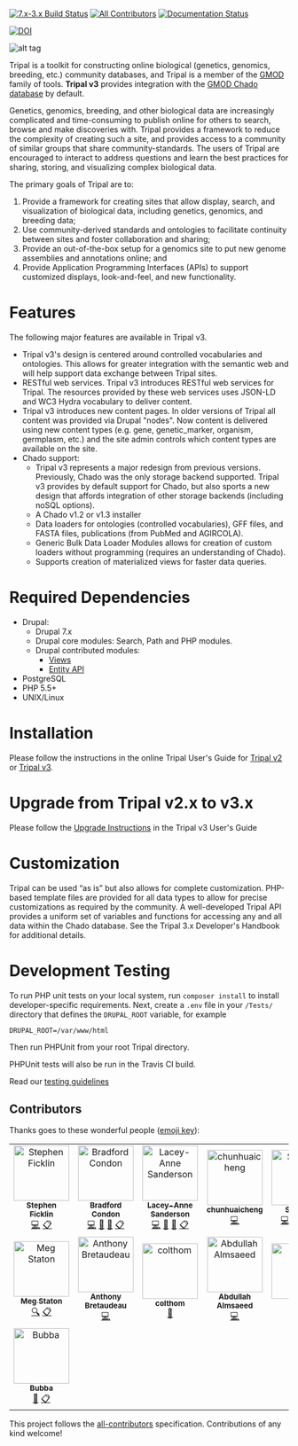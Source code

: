 [![7.x-3.x Build Status](https://travis-ci.org/tripal/tripal.svg?branch=7.x-3.x)](https://travis-ci.org/tripal/tripal)
[![All Contributors](https://img.shields.io/badge/all_contributors-15-orange.svg?style=flat-square)](#contributors)
[![Documentation Status](https://readthedocs.org/projects/tripal/badge/?version=latest)](https://tripal.readthedocs.io/en/latest/?badge=latest)

[![DOI](https://zenodo.org/badge/42666405.svg)](https://zenodo.org/badge/latestdoi/42666405)


![alt tag](https://raw.githubusercontent.com/tripal/tripal/7.x-3.x/tripal/theme/images/tripal_logo.png)

Tripal is a toolkit for constructing online biological (genetics, genomics, breeding, etc.) community databases, and Tripal is a member of the [GMOD](http://www.gmod.org) family of tools. **Tripal v3** provides integration with the [GMOD Chado database](http://gmod.org/wiki/Chado_-_Getting_Started) by default.

Genetics, genomics, breeding, and other biological data are increasingly complicated and time-consuming to publish online for others to search, browse and make discoveries with. Tripal provides a framework to reduce the complexity of creating such a site, and provides access to a community of similar groups that share community-standards. The users of Tripal are encouraged to interact to address questions and learn the best practices for sharing, storing, and visualizing complex biological data.

The primary goals of Tripal are to:
1.	Provide a framework for creating sites that allow display, search, and visualization of biological data, including genetics, genomics, and breeding data;
2.	Use community-derived standards and ontologies to facilitate continuity between sites and foster collaboration and sharing;
3.	Provide an out-of-the-box setup for a genomics site to put new genome assemblies and annotations online; and
4.	Provide Application Programming Interfaces (APIs) to support customized displays, look-and-feel, and new functionality.


# Features
The following major features
are available in Tripal v3.

* Tripal v3's design is centered around controlled vocabularies and ontologies. 
  This allows for greater integration with the semantic web and will help
  support data exchange between Tripal sites.
* RESTful web services.  Tripal v3 introduces RESTful web services for Tripal.
  The resources provided by these web services uses JSON-LD and WC3 Hydra 
  vocabulary to deliver content. 
* Tripal v3 introduces new content pages. In older versions of Tripal all 
  content was provided via Drupal "nodes".  Now content is delivered using
  new content types (e.g. gene, genetic_marker, organism, germplasm, etc.)
  and the site admin controls which content types are available on the site. 
* Chado support:
  * Tripal v3 represents a major redesign from previous versions.  Previously,
    Chado was the only storage backend supported. Tripal v3 provides by default
    support for Chado, but also sports a new design that affords integration of
    other storage backends (including noSQL options).  
  * A Chado v1.2 or v1.3 installer
  * Data loaders for ontologies (controlled vocabularies), GFF files, and 
    FASTA files, publications (from PubMed and AGIRCOLA). 
  * Generic Bulk Data Loader Modules allows for creation of custom loaders 
    without programming (requires an understanding of Chado). 
  * Supports creation of materialized views for faster data queries.


# Required Dependencies
* Drupal: 
  * Drupal 7.x
  * Drupal core modules: Search, Path and PHP modules.
  * Drupal contributed modules: 
    * [Views](http://drupal.org/project/views)
    * [Entity API](http://drupal.org/project/entity)
* PostgreSQL
* PHP 5.5+
* UNIX/Linux


# Installation
Please follow the instructions in the online Tripal User's Guide for [Tripal v2](https://tripal.info/tutorials/v2.x/installation) or [Tripal v3](https://tripal.readthedocs.io/en/latest/user_guide.html).


# Upgrade from Tripal v2.x to v3.x
Please follow the [Upgrade Instructions](https://tripal.readthedocs.io/en/latest/user_guide/install_tripal/upgrade_from_tripal2.html) in the Tripal v3 User's Guide


# Customization
Tripal can be used “as is” but also allows for complete customization.
PHP-based template files are provided for all data types to allow for 
precise customizations as required by the community. A well-developed 
Tripal API provides a uniform set of variables and functions for 
accessing any and all data within the Chado database. See the Tripal 3.x
Developer's Handbook for additional details.


# Development Testing

To run PHP unit tests on your local system, run `composer install` to install developer-specific requirements.  Next, create a `.env` file in your `/Tests/` directory that defines the `DRUPAL_ROOT` variable, for example 

```
DRUPAL_ROOT=/var/www/html
```
Then run PHPUnit from your root Tripal directory.

PHPUnit tests will also be run in the Travis CI build.

Read our [testing guidelines](tests/README.md)

## Contributors

Thanks goes to these wonderful people ([emoji key](https://allcontributors.org/docs/en/emoji-key)):

<!-- ALL-CONTRIBUTORS-LIST:START - Do not remove or modify this section -->
<!-- prettier-ignore -->
<table>
  <tr>
    <td align="center"><a href="https://github.com/spficklin"><img src="https://avatars0.githubusercontent.com/u/1719352?v=4" width="100px;" alt="Stephen Ficklin"/><br /><sub><b>Stephen Ficklin</b></sub></a><br /><a href="https://github.com/tripal/tripal/commits?author=spficklin" title="Code">💻</a> <a href="#eventOrganizing-spficklin" title="Event Organizing">📋</a></td>
    <td align="center"><a href="http://www.bradfordcondon.com/"><img src="https://avatars2.githubusercontent.com/u/7063154?v=4" width="100px;" alt="Bradford Condon"/><br /><sub><b>Bradford Condon</b></sub></a><br /><a href="https://github.com/tripal/tripal/commits?author=bradfordcondon" title="Code">💻</a> <a href="https://github.com/tripal/tripal/commits?author=bradfordcondon" title="Documentation">📖</a> <a href="#projectManagement-bradfordcondon" title="Project Management">📆</a> <a href="#eventOrganizing-bradfordcondon" title="Event Organizing">📋</a></td>
    <td align="center"><a href="https://laceysanderson.github.io/"><img src="https://avatars3.githubusercontent.com/u/1566301?v=4" width="100px;" alt="Lacey-Anne Sanderson"/><br /><sub><b>Lacey-Anne Sanderson</b></sub></a><br /><a href="https://github.com/tripal/tripal/commits?author=laceysanderson" title="Code">💻</a> <a href="https://github.com/tripal/tripal/commits?author=laceysanderson" title="Documentation">📖</a> <a href="#projectManagement-laceysanderson" title="Project Management">📆</a> <a href="#eventOrganizing-laceysanderson" title="Event Organizing">📋</a></td>
    <td align="center"><a href="https://github.com/chunhuaicheng"><img src="https://avatars2.githubusercontent.com/u/14333886?v=4" width="100px;" alt="chunhuaicheng"/><br /><sub><b>chunhuaicheng</b></sub></a><br /><a href="https://github.com/tripal/tripal/commits?author=chunhuaicheng" title="Code">💻</a></td>
    <td align="center"><a href="https://github.com/shawnawsu"><img src="https://avatars1.githubusercontent.com/u/24374002?v=4" width="100px;" alt="Shawna"/><br /><sub><b>Shawna</b></sub></a><br /><a href="https://github.com/tripal/tripal/commits?author=shawnawsu" title="Code">💻</a> <a href="#content-shawnawsu" title="Content">🖋</a> <a href="https://github.com/tripal/tripal/commits?author=shawnawsu" title="Documentation">📖</a> <a href="#review-shawnawsu" title="Reviewed Pull Requests">👀</a></td>
    <td align="center"><a href="https://github.com/mboudet"><img src="https://avatars0.githubusercontent.com/u/17642511?v=4" width="100px;" alt="mboudet"/><br /><sub><b>mboudet</b></sub></a><br /><a href="https://github.com/tripal/tripal/issues?q=author%3Amboudet" title="Bug reports">🐛</a></td>
    <td align="center"><a href="https://github.com/guignonv"><img src="https://avatars1.githubusercontent.com/u/7290244?v=4" width="100px;" alt="Valentin Guignon"/><br /><sub><b>Valentin Guignon</b></sub></a><br /><a href="https://github.com/tripal/tripal/issues?q=author%3Aguignonv" title="Bug reports">🐛</a></td>
  </tr>
  <tr>
    <td align="center"><a href="https://github.com/mestato"><img src="https://avatars1.githubusercontent.com/u/508122?v=4" width="100px;" alt="Meg Staton"/><br /><sub><b>Meg Staton</b></sub></a><br /><a href="#fundingFinding-mestato" title="Funding Finding">🔍</a> <a href="#eventOrganizing-mestato" title="Event Organizing">📋</a></td>
    <td align="center"><a href="https://github.com/abretaud"><img src="https://avatars3.githubusercontent.com/u/238755?v=4" width="100px;" alt="Anthony Bretaudeau"/><br /><sub><b>Anthony Bretaudeau</b></sub></a><br /><a href="https://github.com/tripal/tripal/commits?author=abretaud" title="Code">💻</a></td>
    <td align="center"><a href="https://github.com/colthom"><img src="https://avatars0.githubusercontent.com/u/17720870?v=4" width="100px;" alt="colthom"/><br /><sub><b>colthom</b></sub></a><br /><a href="https://github.com/tripal/tripal/commits?author=colthom" title="Documentation">📖</a></td>
    <td align="center"><a href="http://almsaeedstudio.com"><img src="https://avatars2.githubusercontent.com/u/1512664?v=4" width="100px;" alt="Abdullah Almsaeed"/><br /><sub><b>Abdullah Almsaeed</b></sub></a><br /><a href="https://github.com/tripal/tripal/commits?author=almasaeed2010" title="Code">💻</a></td>
    <td align="center"><a href="https://github.com/btski"><img src="https://avatars1.githubusercontent.com/u/32686196?v=4" width="100px;" alt="btski"/><br /><sub><b>btski</b></sub></a><br /><a href="#question-btski" title="Answering Questions">💬</a></td>
    <td align="center"><a href="https://github.com/ekcannon"><img src="https://avatars0.githubusercontent.com/u/3409057?v=4" width="100px;" alt="ekcannon"/><br /><sub><b>ekcannon</b></sub></a><br /><a href="#ideas-ekcannon" title="Ideas, Planning, & Feedback">🤔</a> <a href="#eventOrganizing-ekcannon" title="Event Organizing">📋</a></td>
    <td align="center"><a href="https://github.com/jlwegrzyn"><img src="https://avatars1.githubusercontent.com/u/50996590?v=4" width="100px;" alt="jlwegrzyn"/><br /><sub><b>jlwegrzyn</b></sub></a><br /><a href="#fundingFinding-jlwegrzyn" title="Funding Finding">🔍</a></td>
  </tr>
  <tr>
    <td align="center"><a href="https://github.com/bcondon"><img src="https://avatars1.githubusercontent.com/u/16371389?v=4" width="100px;" alt="Bubba"/><br /><sub><b>Bubba</b></sub></a><br /><a href="#review-bcondon" title="Reviewed Pull Requests">👀</a> <a href="#eventOrganizing-bcondon" title="Event Organizing">📋</a></td>
  </tr>
</table>

<!-- ALL-CONTRIBUTORS-LIST:END -->

This project follows the [all-contributors](https://github.com/all-contributors/all-contributors) specification. Contributions of any kind welcome!